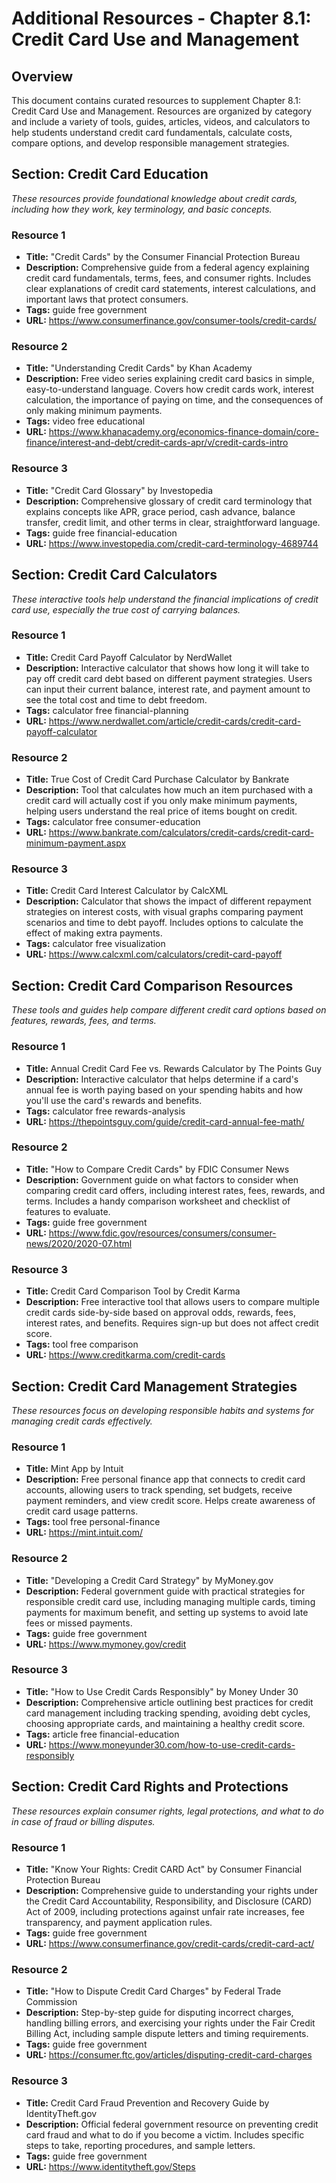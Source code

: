 # Additional Resources - Chapter 8.1: Credit Card Use and Management

## Overview
This document contains curated resources to supplement Chapter 8.1: Credit Card Use and Management. Resources are organized by category and include a variety of tools, guides, articles, videos, and calculators to help students understand credit card fundamentals, calculate costs, compare options, and develop responsible management strategies.

## Section: Credit Card Education

*These resources provide foundational knowledge about credit cards, including how they work, key terminology, and basic concepts.*

### Resource 1
- **Title:** "Credit Cards" by the Consumer Financial Protection Bureau
- **Description:** Comprehensive guide from a federal agency explaining credit card fundamentals, terms, fees, and consumer rights. Includes clear explanations of credit card statements, interest calculations, and important laws that protect consumers.
- **Tags:** guide free government
- **URL:** https://www.consumerfinance.gov/consumer-tools/credit-cards/

### Resource 2
- **Title:** "Understanding Credit Cards" by Khan Academy
- **Description:** Free video series explaining credit card basics in simple, easy-to-understand language. Covers how credit cards work, interest calculation, the importance of paying on time, and the consequences of only making minimum payments.
- **Tags:** video free educational
- **URL:** https://www.khanacademy.org/economics-finance-domain/core-finance/interest-and-debt/credit-cards-apr/v/credit-cards-intro

### Resource 3
- **Title:** "Credit Card Glossary" by Investopedia
- **Description:** Comprehensive glossary of credit card terminology that explains concepts like APR, grace period, cash advance, balance transfer, credit limit, and other terms in clear, straightforward language.
- **Tags:** guide free financial-education
- **URL:** https://www.investopedia.com/credit-card-terminology-4689744

## Section: Credit Card Calculators

*These interactive tools help understand the financial implications of credit card use, especially the true cost of carrying balances.*

### Resource 1
- **Title:** Credit Card Payoff Calculator by NerdWallet
- **Description:** Interactive calculator that shows how long it will take to pay off credit card debt based on different payment strategies. Users can input their current balance, interest rate, and payment amount to see the total cost and time to debt freedom.
- **Tags:** calculator free financial-planning
- **URL:** https://www.nerdwallet.com/article/credit-cards/credit-card-payoff-calculator

### Resource 2
- **Title:** True Cost of Credit Card Purchase Calculator by Bankrate
- **Description:** Tool that calculates how much an item purchased with a credit card will actually cost if you only make minimum payments, helping users understand the real price of items bought on credit.
- **Tags:** calculator free consumer-education
- **URL:** https://www.bankrate.com/calculators/credit-cards/credit-card-minimum-payment.aspx

### Resource 3
- **Title:** Credit Card Interest Calculator by CalcXML
- **Description:** Calculator that shows the impact of different repayment strategies on interest costs, with visual graphs comparing payment scenarios and time to debt payoff. Includes options to calculate the effect of making extra payments.
- **Tags:** calculator free visualization
- **URL:** https://www.calcxml.com/calculators/credit-card-payoff

## Section: Credit Card Comparison Resources

*These tools and guides help compare different credit card options based on features, rewards, fees, and terms.*

### Resource 1
- **Title:** Annual Credit Card Fee vs. Rewards Calculator by The Points Guy
- **Description:** Interactive calculator that helps determine if a card's annual fee is worth paying based on your spending habits and how you'll use the card's rewards and benefits.
- **Tags:** calculator free rewards-analysis
- **URL:** https://thepointsguy.com/guide/credit-card-annual-fee-math/

### Resource 2
- **Title:** "How to Compare Credit Cards" by FDIC Consumer News
- **Description:** Government guide on what factors to consider when comparing credit card offers, including interest rates, fees, rewards, and terms. Includes a handy comparison worksheet and checklist of features to evaluate.
- **Tags:** guide free government
- **URL:** https://www.fdic.gov/resources/consumers/consumer-news/2020/2020-07.html

### Resource 3
- **Title:** Credit Card Comparison Tool by Credit Karma
- **Description:** Free interactive tool that allows users to compare multiple credit cards side-by-side based on approval odds, rewards, fees, interest rates, and benefits. Requires sign-up but does not affect credit score.
- **Tags:** tool free comparison
- **URL:** https://www.creditkarma.com/credit-cards

## Section: Credit Card Management Strategies

*These resources focus on developing responsible habits and systems for managing credit cards effectively.*

### Resource 1
- **Title:** Mint App by Intuit
- **Description:** Free personal finance app that connects to credit card accounts, allowing users to track spending, set budgets, receive payment reminders, and view credit score. Helps create awareness of credit card usage patterns.
- **Tags:** tool free personal-finance
- **URL:** https://mint.intuit.com/

### Resource 2
- **Title:** "Developing a Credit Card Strategy" by MyMoney.gov
- **Description:** Federal government guide with practical strategies for responsible credit card use, including managing multiple cards, timing payments for maximum benefit, and setting up systems to avoid late fees or missed payments.
- **Tags:** guide free government
- **URL:** https://www.mymoney.gov/credit

### Resource 3
- **Title:** "How to Use Credit Cards Responsibly" by Money Under 30
- **Description:** Comprehensive article outlining best practices for credit card management including tracking spending, avoiding debt cycles, choosing appropriate cards, and maintaining a healthy credit score.
- **Tags:** article free financial-education
- **URL:** https://www.moneyunder30.com/how-to-use-credit-cards-responsibly

## Section: Credit Card Rights and Protections

*These resources explain consumer rights, legal protections, and what to do in case of fraud or billing disputes.*

### Resource 1
- **Title:** "Know Your Rights: Credit CARD Act" by Consumer Financial Protection Bureau
- **Description:** Comprehensive guide to understanding your rights under the Credit Card Accountability, Responsibility, and Disclosure (CARD) Act of 2009, including protections against unfair rate increases, fee transparency, and payment application rules.
- **Tags:** guide free government
- **URL:** https://www.consumerfinance.gov/credit-cards/credit-card-act/

### Resource 2
- **Title:** "How to Dispute Credit Card Charges" by Federal Trade Commission
- **Description:** Step-by-step guide for disputing incorrect charges, handling billing errors, and exercising your rights under the Fair Credit Billing Act, including sample dispute letters and timing requirements.
- **Tags:** guide free government
- **URL:** https://consumer.ftc.gov/articles/disputing-credit-card-charges

### Resource 3
- **Title:** Credit Card Fraud Prevention and Recovery Guide by IdentityTheft.gov
- **Description:** Official federal government resource on preventing credit card fraud and what to do if you become a victim. Includes specific steps to take, reporting procedures, and sample letters.
- **Tags:** guide free government
- **URL:** https://www.identitytheft.gov/Steps